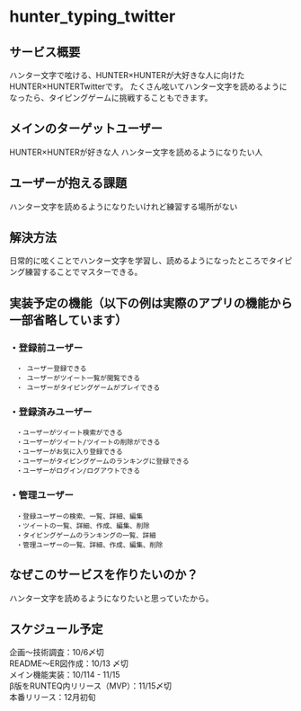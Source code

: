 # **hunter_typing_twitter**

## サービス概要
ハンター文字で呟ける、HUNTER×HUNTERが大好きな人に向けたHUNTER×HUNTERTwitterです。
たくさん呟いてハンター文字を読めるようになったら、タイピングゲームに挑戦することもできます。


## メインのターゲットユーザー
HUNTER×HUNTERが好きな人
ハンター文字を読めるようになりたい人

## ユーザーが抱える課題
ハンター文字を読めるようになりたいけれど練習する場所がない

## 解決方法
日常的に呟くことでハンター文字を学習し、読めるようになったところでタイピング練習することでマスターできる。


## 実装予定の機能（以下の例は実際のアプリの機能から一部省略しています）
###  ・登録前ユーザー
    　・ ユーザー登録できる
    　・ ユーザーがツイート一覧が閲覧できる
    　・ ユーザーがタイピングゲームがプレイできる

###  ・登録済みユーザー
    　・ユーザーがツイート検索ができる
    　・ユーザーがツイート/ツイートの削除ができる
    　・ユーザーがお気に入り登録できる
    　・ユーザーがタイピングゲームのランキングに登録できる
    　・ユーザーがログイン/ログアウトできる


### ・管理ユーザー
    　・登録ユーザーの検索、一覧、詳細、編集
    　・ツイートの一覧、詳細、作成、編集、削除
    　・タイピングゲームのランキングの一覧、詳細
    　・管理ユーザーの一覧、詳細、作成、編集、削除

## なぜこのサービスを作りたいのか？
ハンター文字を読めるようになりたいと思っていたから。

## スケジュール予定
企画〜技術調査：10/6〆切  
README〜ER図作成：10/13 〆切  
メイン機能実装：10/114 - 11/15  
β版をRUNTEQ内リリース（MVP）：11/15〆切  
本番リリース：12月初旬